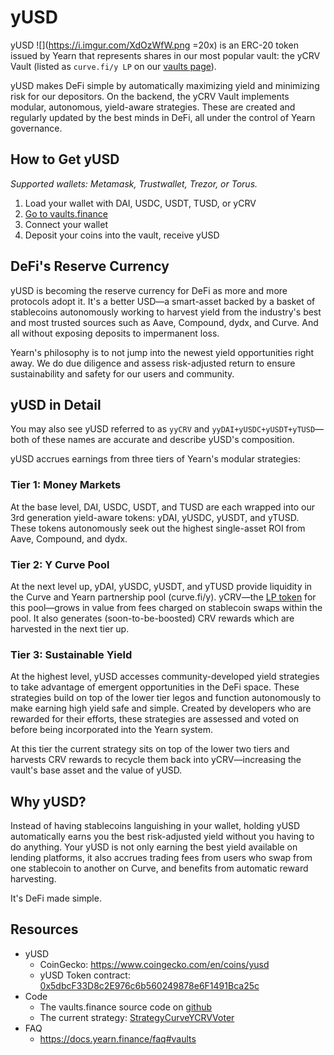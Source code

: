 # yUSD

yUSD ![](https://i.imgur.com/XdOzWfW.png =20x) is an ERC-20 token issued by Yearn that represents shares in our most popular vault: the yCRV Vault (listed as `curve.fi/y LP` on our [vaults page](https://yearn.finance/vaults)). 

yUSD makes DeFi simple by automatically maximizing yield and minimizing risk for our depositors. On the backend, the yCRV Vault implements modular, autonomous, yield-aware strategies. These are created and regularly updated by the best minds in DeFi, all under the control of Yearn governance.



## How to Get yUSD
_Supported wallets: Metamask, Trustwallet, Trezor, or Torus._

1. Load your wallet with DAI, USDC, USDT, TUSD, or yCRV
1. [Go to vaults.finance](https://vaults.finance/)
1. Connect your wallet
1. Deposit your coins into the vault, receive yUSD


## DeFi's Reserve Currency
yUSD is becoming the reserve currency for DeFi as more and more protocols adopt it. It's a better USD—a smart-asset backed by a basket of stablecoins autonomously working to harvest yield from the industry's best and most trusted sources such as Aave, Compound, dydx, and Curve. And all without exposing deposits to impermanent loss.

Yearn's philosophy is to not jump into the newest yield opportunities right away. We do due diligence and  assess risk-adjusted return to ensure sustainability and safety for our users and community. 

## yUSD in Detail

You may also see yUSD referred to as `yyCRV` and `yyDAI+yUSDC+yUSDT+yTUSD`—both of these names are accurate and describe yUSD's composition. 

yUSD accrues earnings from three tiers of Yearn's modular strategies:

### Tier 1: Money Markets

At the base level, DAI, USDC, USDT, and TUSD are each wrapped into our 3rd generation yield-aware tokens: yDAI, yUSDC, yUSDT, and yTUSD. These tokens autonomously seek out the highest single-asset ROI from Aave, Compound, and dydx.

### Tier 2: Y Curve Pool

At the next level up, yDAI, yUSDC, yUSDT, and yTUSD provide liquidity in the Curve and Yearn partnership pool (curve.fi/y). yCRV—the [LP token](https://docs.yearn.finance/defi-glossary#liquidity-providers) for this pool—grows in value from fees charged on stablecoin swaps within the pool. It also generates (soon-to-be-boosted) CRV rewards which are harvested in the next tier up. 

### Tier 3: Sustainable Yield

At the highest level, yUSD accesses community-developed yield strategies to take advantage of emergent opportunities in the DeFi space. These strategies build on top of the lower tier legos and function autonomously to make earning high yield safe and simple. Created by developers who are rewarded for their efforts, these strategies are assessed and voted on before being incorporated into the Yearn system.

At this tier the current strategy sits on top of the lower two tiers and harvests CRV rewards to recycle them back into yCRV—increasing the vault's base asset and the value of yUSD.

## Why yUSD?
Instead of having stablecoins languishing in your wallet, holding yUSD automatically earns you the best risk-adjusted yield without you having to do anything. Your yUSD is not only earning the best yield available on lending platforms, it also accrues trading fees from users who swap from one stablecoin to another on Curve, and benefits from automatic reward harvesting.

It's DeFi made simple.


## Resources
- yUSD
    - CoinGecko: https://www.coingecko.com/en/coins/yusd
    - yUSD Token contract: [0x5dbcF33D8c2E976c6b560249878e6F1491Bca25c](https://etherscan.io/address/0x5dbcF33D8c2E976c6b560249878e6F1491Bca25c)
- Code
    - The vaults.finance source code on [github](https://github.com/banteg/yearn-recycle)
    - The current strategy: [StrategyCurveYCRVVoter](https://etherscan.io/address/0xc999fb87AcA383A63D804A575396F65A55aa5aC8#code)
- FAQ
    - https://docs.yearn.finance/faq#vaults

